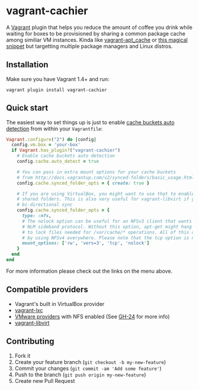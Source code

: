 # vagrant-cachier

A [Vagrant](http://www.vagrantup.com/) plugin that helps you reduce the amount of
coffee you drink while waiting for boxes to be provisioned by sharing a common
package cache among similiar VM instances. Kinda like [vagrant-apt_cache](https://github.com/avit/vagrant-apt_cache)
or [this magical snippet](http://gist.github.com/juanje/3797297) but targetting
multiple package managers and Linux distros.


## Installation

Make sure you have Vagrant 1.4+ and run:

```
vagrant plugin install vagrant-cachier
```

## Quick start

The easiest way to set things up is just to enable [cache buckets auto detection](usage)
from within your `Vagrantfile`:

```ruby
Vagrant.configure("2") do |config|
  config.vm.box = 'your-box'
  if Vagrant.has_plugin?("vagrant-cachier")
    # Enable cache buckets auto detection
    config.cache.auto_detect = true

    # You can pass in extra mount options for your cache buckets
    # from http://docs.vagrantup.com/v2/synced-folders/basic_usage.html
    config.cache.synced_folder_opts = { create: true }

    # If you are using VirtualBox, you might want to use that to enable NFS for
    # shared folders. This is also very useful for vagrant-libvirt if you want
    # bi-directional sync
    config.cache.synced_folder_opts = {
      type: :nfs,
      # The nolock option can be useful for an NFSv3 client that wants to avoid the
      # NLM sideband protocol. Without this option, apt-get might hang if it tries
      # to lock files needed for /var/cache/* operations. All of this can be avoided
      # by using NFSv4 everywhere. Please note that the tcp option is not the default.
      mount_options: ['rw', 'vers=3', 'tcp', 'nolock']
    }
  end
end
```

For more information please check out the links on the menu above.


## Compatible providers

* Vagrant's built in VirtualBox provider
* [vagrant-lxc](https://github.com/fgrehm/vagrant-lxc)
* [VMware providers](http://www.vagrantup.com/vmware) with NFS enabled (See
  [GH-24](https://github.com/fgrehm/vagrant-cachier/issues/24) for more info)
* [vagrant-libvirt](https://github.com/pradels/vagrant-libvirt)


## Contributing

1. Fork it
2. Create your feature branch (`git checkout -b my-new-feature`)
3. Commit your changes (`git commit -am 'Add some feature'`)
4. Push to the branch (`git push origin my-new-feature`)
5. Create new Pull Request
